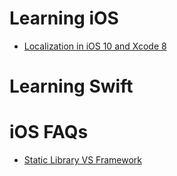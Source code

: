 # Learning iOS

* [Localization in iOS 10 and Xcode 8](https://github.com/AnirudhDas/AnirudhDas.github.io/blob/master/iOS/Localization/Localization.md)

# Learning Swift

# iOS FAQs

* [Static Library VS Framework](https://github.com/AnirudhDas/AnirudhDas.github.io/blob/master/iOS/Localization/Localization.md)